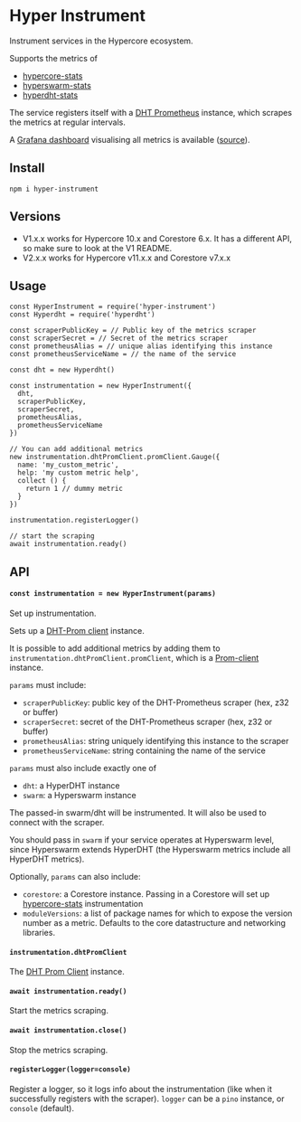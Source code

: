 # Hyper Instrument

Instrument services in the Hypercore ecosystem.

Supports the metrics of
- [hypercore-stats](https://github.com/holepunchto/hypercore-stats)
- [hyperswarm-stats](https://github.com/holepunchto/hyperswarm-stats)
- [hyperdht-stats](https://github.com/holepunchto/hyperdht-stats)

The service registers itself with a [DHT Prometheus](https://gitlab.com/dcent-tech/dht-prometheus) instance, which scrapes the metrics at regular intervals.

A [Grafana dashboard](https://grafana.com/grafana/dashboards/22313-hypercore-hyperswarm/) visualising all metrics is available ([source](https://github.com/holepunchto/Grafana-hypercore-stats)).

## Install

```
npm i hyper-instrument
```

## Versions

- V1.x.x works for Hypercore 10.x and Corestore 6.x. It has a different API, so make sure to look at the V1 README.
- V2.x.x works for Hypercore v11.x.x and Corestore v7.x.x

## Usage

```
const HyperInstrument = require('hyper-instrument')
const Hyperdht = require('hyperdht')

const scraperPublicKey = // Public key of the metrics scraper
const scraperSecret = // Secret of the metrics scraper
const prometheusAlias = // unique alias identifying this instance
const prometheusServiceName = // the name of the service

const dht = new Hyperdht()

const instrumentation = new HyperInstrument({
  dht,
  scraperPublicKey,
  scraperSecret,
  prometheusAlias,
  prometheusServiceName
})

// You can add additional metrics
new instrumentation.dhtPromClient.promClient.Gauge({
  name: 'my_custom_metric',
  help: 'my custom metric help',
  collect () {
    return 1 // dummy metric
  }
})

instrumentation.registerLogger()

// start the scraping
await instrumentation.ready()
```

## API

#### `const instrumentation = new HyperInstrument(params)`

Set up instrumentation.

Sets up a [DHT-Prom client](https://gitlab.com/dcent-tech/dht-prom-client) instance.

It is possible to add additional metrics by adding them to `instrumentation.dhtPromClient.promClient`, which is a [Prom-client](https://github.com/siimon/prom-client) instance.

`params` must include:
- `scraperPublicKey`: public key of the DHT-Prometheus scraper (hex, z32 or buffer)
- `scraperSecret`: secret of the DHT-Prometheus scraper (hex, z32 or buffer)
- `prometheusAlias`: string uniquely identifying this instance to the scraper
- `prometheusServiceName`: string containing the name of the service

`params` must also include exactly one of
- `dht`: a HyperDHT instance
- `swarm`: a Hyperswarm instance

The passed-in swarm/dht will be instrumented. It will also be used to connect with the scraper.

You should pass in `swarm` if your service operates at Hyperswarm level, since Hyperswarm extends HyperDHT (the Hyperswarm metrics include all HyperDHT metrics).

Optionally, `params` can also include:
- `corestore`: a Corestore instance. Passing in a Corestore will set up [hypercore-stats](https://github.com/holepunchto/hypercore-stats) instrumentation
- `moduleVersions`: a list of package names for which to expose the version number as a metric. Defaults to the core datastructure and networking libraries.

#### `instrumentation.dhtPromClient`

The [DHT Prom Client](https://gitlab.com/dcent-tech/dht-prom-client) instance.

#### `await instrumentation.ready()`

Start the metrics scraping.

#### `await instrumentation.close()`

Stop the metrics scraping.

#### `registerLogger(logger=console)`

Register a logger, so it logs info about the instrumentation (like when it successfully registers with the scraper). `logger` can be a `pino` instance, or `console` (default).
